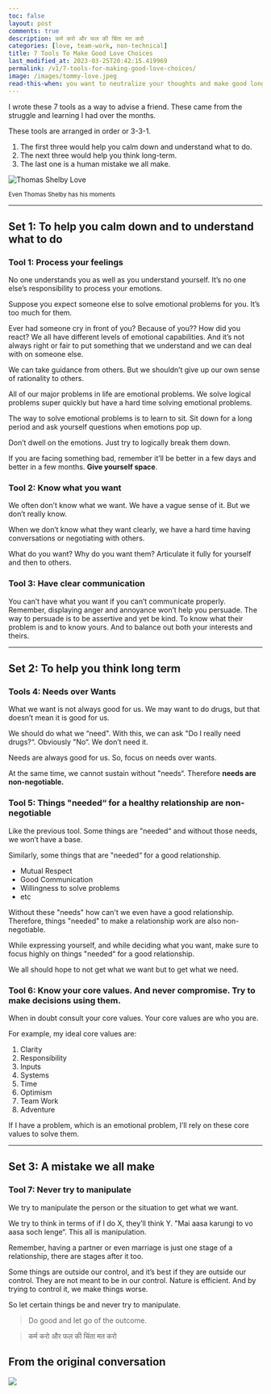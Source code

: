 ```yaml
---
toc: false
layout: post
comments: true
description: कर्म करो और फल की चिंता मत करो
categories: [love, team-work, non-technical]
title: 7 Tools To Make Good Love Choices
last_modified_at: 2023-03-25T20:42:15.419969
permalink: /v1/7-tools-for-making-good-love-choices/
image: /images/tommy-love.jpeg
read-this-when: you want to neutralize your thoughts and make good long term decisions.
---
```



I wrote these 7 tools as a way to advise a friend. These came from the struggle and learning I had over the months.

These tools are arranged in order or 3-3-1.

1. The first three would help you calm down and understand what to do.
2. The next three would help you think long-term.
3. The last one is a human mistake we all make.

![Thomas Shelby Love](/images/tommy-love.jpeg)

<sub>Even Thomas Shelby has his moments</sub>

---

## Set 1: To help you calm down and to understand what to do

### Tool 1: Process your feelings

No one understands you as well as you understand yourself. It’s no one else’s responsibility to process your emotions.

Suppose you expect someone else to solve emotional problems for you. It’s too much for them.

Ever had someone cry in front of you? Because of you?? How did you react? We all have different levels of emotional capabilities. And it’s not always right or fair to put something that we understand and we can deal with on someone else.

We can take guidance from others. But we shouldn’t give up our own sense of rationality to others.

All of our major problems in life are emotional problems. We solve logical problems super quickly but have a hard time solving emotional problems.

The way to solve emotional problems is to learn to sit. Sit down for a long period and ask yourself questions when emotions pop up.

Don’t dwell on the emotions. Just try to logically break them down.

If you are facing something bad, remember it’ll be better in a few days and better in a few months. **Give yourself space**.

### Tool 2: Know what you want

We often don’t know what we want. We have a vague sense of it. But we don’t really know.

When we don’t know what they want clearly, we have a hard time having conversations or negotiating with others.

What do you want? Why do you want them? Articulate it fully for yourself and then to others.

### Tool 3: Have clear communication

You can’t have what you want if you can’t communicate properly. Remember, displaying anger and annoyance won’t help you persuade. The way to persuade is to be assertive and yet be kind. To know what their problem is and to know yours. And to balance out both your interests and theirs.

---

## Set 2: To help you think long term

### Tools 4: Needs over Wants

What we want is not always good for us. We may want to do drugs, but that doesn’t mean it is good for us.

We should do what we “need". With this, we can ask "Do I really need drugs?“. Obviously "No“. We don’t need it.

Needs are always good for us. So, focus on needs over wants.

At the same time, we cannot sustain without "needs“. Therefore **needs are non-negotiable.**

### Tool 5: Things "needed“ for a healthy relationship are non-negotiable

Like the previous tool. Some things are "needed“ and without those needs, we won’t have a base.

Similarly, some things that are "needed“ for a good relationship.

- Mutual Respect
- Good Communication
- Willingness to solve problems
- etc

Without these "needs" how can't we even have a good relationship. Therefore, things "needed" to make a relationship work are also non-negotiable.

While expressing yourself, and while deciding what you want, make sure to focus highly on things "needed“ for a good relationship.

We all should hope to not get what we want but to get what we need.

### Tool 6: Know your core values. And never compromise. Try to make decisions using them.

When in doubt consult your core values. Your core values are who you are.

For example, my ideal core values are:

1. Clarity
2. Responsibility
3. Inputs
4. Systems
5. Time
6. Optimism
7. Team Work
8. Adventure

If I have a problem, which is an emotional problem, I’ll rely on these core values to solve them.

---

## Set 3: A mistake we all make

### Tool 7: Never try to manipulate

We try to manipulate the person or the situation to get what we want.

We try to think in terms of if I do X, they’ll think Y. "Mai aasa karungi to vo aasa soch lenge“. This all is manipulation.

Remember, having a partner or even marriage is just one stage of a relationship, there are stages after it too.

Some things are outside our control, and it’s best if they are outside our control. They are not meant to be in our control. Nature is efficient. And by trying to control it, we make things worse.

So let certain things be and never try to manipulate.

> Do good and let go of the outcome.

> कर्म करो और फल की चिंता मत करो

## From the original conversation

![](/images/7-tools-for-making-good-love-choices.jpeg)